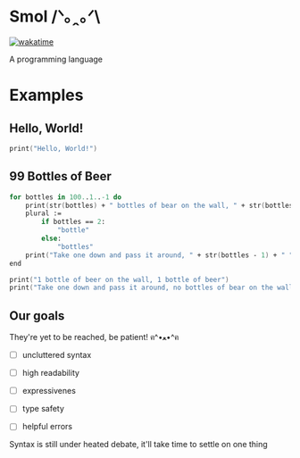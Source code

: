 # Smol /ᐠ｡ꞈ｡ᐟ\\
[![wakatime](https://wakatime.com/badge/github/HKGx/smol.svg)](https://wakatime.com/badge/github/HKGx/smol)

A programming language

# Examples
## Hello, World!
```fs
print("Hello, World!")
```
## 99 Bottles of Beer
```fs
for bottles in 100..1..-1 do 
    print(str(bottles) + " bottles of bear on the wall, " + str(bottles) + " bottles of beer")
    plural := 
        if bottles == 2:
            "bottle"
        else:
            "bottles"
    print("Take one down and pass it around, " + str(bottles - 1) + " " + plural + " of bear on the wall")
end

print("1 bottle of beer on the wall, 1 bottle of beer")
print("Take one down and pass it around, no bottles of bear on the wall")
```

## Our goals
They're yet to be reached, be patient! ฅ^•ﻌ•^ฅ
- [ ] uncluttered syntax
- [ ] high readability
- [ ] expressivenes
- [ ] type safety
- [ ] helpful errors
  

Syntax is still under heated debate, it'll take time to settle on one thing


